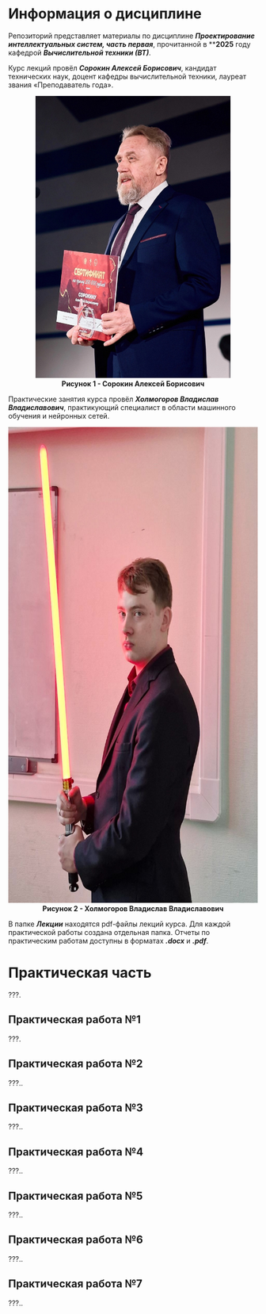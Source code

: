 # Информация о дисциплине

Репозиторий представляет материалы по дисциплине ***Проектирование интеллектуальных систем, часть первая***, прочитанной в ****2025** году кафедрой ***Вычислительной техники (ВТ)***.

Курс лекций провёл
***Сорокин Алексей Борисович***,
кандидат технических наук, доцент кафедры вычислительной техники,
лауреат звания «Преподаватель года».
<p align="center">
  <img src="Images/Сорокин_Алексей_Борисович.jpg" alt="Сорокин Алексей Борисович" width="394" height="569">
  <br>
  <strong>Рисунок 1 - Сорокин Алексей Борисович</strong>
</p>

Практические занятия курса провёл
***Холмогоров Владислав Владиславович***,
практикующий специалист в области машинного обучения и нейронных сетей.
<p align="center">
  <img src="Images/Холмогоров_Владислав_Владиславович.jpg" alt="Холмогоров Владислав Владиславович" width="720" height="960">
  <br>
  <strong>Рисунок 2 - Холмогоров Владислав Владиславович</strong>
</p>

В папке ***Лекции*** находятся pdf-файлы лекций курса. Для каждой практической работы создана отдельная папка. Отчеты по практическим работам доступны в форматах ***.docx*** и ***.pdf***.

# Практическая часть

???.

## Практическая работа №1

???.

## Практическая работа №2

???..

## Практическая работа №3

???..

## Практическая работа №4

???..

## Практическая работа №5

???..

## Практическая работа №6

???..

## Практическая работа №7

???..